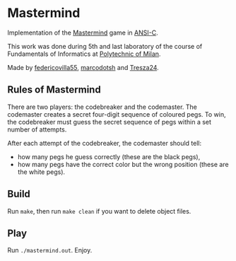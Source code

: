 # Mastermind
Implementation of the [Mastermind](https://github.com/Tresza24) game in [ANSI-C](https://en.wikipedia.org/wiki/ANSI_C).

This work was done during 5th and last laboratory of the course of Fundamentals of Informatics at [Polytechnic of Milan](polimi.it).

Made by [federicovilla55](https://github.com/federicovilla55/), [marcodotsh](https://github.com/marcodotsh/) and [Tresza24](https://github.com/Tresza24).

Rules of Mastermind
-------------------
There are two players: the codebreaker and the codemaster.
The codemaster creates a secret four-digit sequence of coloured pegs.
To win, the codebreaker must guess the secret sequence of pegs within a set number of attempts.

After each attempt of the codebreaker, the codemaster should tell:
- how many pegs he guess correctly (these are the black pegs),
- how many pegs have the correct color but the wrong position (these are the white pegs).

Build
-----
Run `make`, then run `make clean` if you want to delete object files.

Play
---
Run `./mastermind.out`.
Enjoy.

